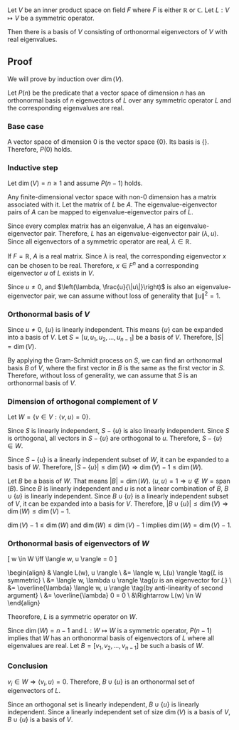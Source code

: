 Let $V$ be an inner product space on field $F$ where $F$ is either $\mathbb{R}$ or $\mathbb{C}$.
Let $L: V \mapsto V$ be a symmetric operator.

Then there is a basis of $V$ consisting of orthonormal eigenvectors of $V$ with real eigenvalues.

## Proof

We will prove by induction over $\dim(V)$.

Let $P(n)$ be the predicate that a vector space of dimension $n$
has an orthonormal basis of $n$ eigenvectors of $L$ over any symmetric operator $L$
and the corresponding eigenvalues are real.

### Base case

A vector space of dimension 0 is the vector space $\{0\}$.
Its basis is $\{\}$. Therefore, $P(0)$ holds.

### Inductive step

Let $\dim(V) = n \ge 1$ and assume $P(n-1)$ holds.

Any finite-dimensional vector space with non-0 dimension has a matrix associated with it.
Let the matrix of $L$ be $A$.
The eigenvalue-eigenvector pairs of $A$ can be mapped to eigenvalue-eigenvector pairs of $L$.

Since every complex matrix has an eigenvalue,
$A$ has an eigenvalue-eigenvector pair.
Therefore, $L$ has an eigenvalue-eigenvector pair $(\lambda, u)$.
Since all eigenvectors of a symmetric operator are real,
$\lambda \in \mathbb{R}$.

If $F = \mathbb{R}$, $A$ is a real matrix.
Since $\lambda$ is real, the corresponding eigenvector $x$ can be chosen to be real.
Therefore, $x \in F^n$ and a corresponding eigenvector $u$ of $L$ exists in $V$.

Since $u \neq 0$, and $\left(\lambda, \frac{u}{\|u\|}\right)$ is also an eigenvalue-eigenvector pair,
we can assume without loss of generality that $\|u\|^2 = 1$.

### Orthonormal basis of $V$

Since $u \neq 0$, $\{u\}$ is linearly independent.
This means $\{u\}$ can be expanded into a basis of $V$.
Let $S = [u, u_1, u_2, \ldots, u_{n-1}]$ be a basis of $V$.
Therefore, $|S| = \dim(V)$.

By applying the Gram-Schmidt process on $S$, we can find an orthonormal basis $B$ of $V$,
where the first vector in $B$ is the same as the first vector in $S$.
Therefore, without loss of generality, we can assume that
$S$ is an orthonormal basis of $V$.

### Dimension of orthogonal complement of $V$

Let $W = \{v \in V: \langle v, u \rangle = 0 \}$.

Since $S$ is linearly independent, $S - \{u\}$ is also linearly independent.
Since $S$ is orthogonal, all vectors in $S - \{u\}$ are orthogonal to $u$.
Therefore, $S - \{u\} \in W$.

Since $S - \{u\}$ is a linearly independent subset of $W$,
it can be expanded to a basis of $W$.
Therefore, $|S - \{u\}| \le \dim(W) \Rightarrow \dim(V)-1 \le \dim(W)$.

Let $B$ be a basis of $W$. That means $|B| = \dim(W)$.
$\langle u, u \rangle = 1 \Rightarrow u \not\in W = \operatorname{span}(B)$.
Since $B$ is linearly independent and $u$ is not a linear combination of $B$,
$B \cup \{u\}$ is linearly independent.
Since $B \cup \{u\}$ is a linearly independent subset of $V$,
it can be expanded into a basis for $V$.
Therefore, $|B \cup \{u\}| \le \dim(V) \Rightarrow \dim(W) \le \dim(V)-1$.

$\dim(V)-1 \le \dim(W)$ and $\dim(W) \le \dim(V) - 1$ implies $\dim(W) = \dim(V) - 1$.

### Orthonormal basis of eigenvectors of $W$

\[ w \in W \iff \langle w, u \rangle = 0 \]

\begin{align}
& \langle L(w), u \rangle
\\ &= \langle w, L(u) \rangle \tag{$L$ is symmetric}
\\ &= \langle w, \lambda u \rangle \tag{$u$ is an eigenvector for $L$}
\\ &= \overline{\lambda} \langle w, u \rangle \tag{by anti-linearity of second argument}
\\ &= \overline{\lambda} 0 = 0
\\ &\Rightarrow L(w) \in W
\end{align}

Theorefore, $L$ is a symmetric operator on $W$.

Since $\dim(W) = n-1$ and $L: W \mapsto W$ is a symmetric operator,
$P(n-1)$ implies that $W$ has an orthonormal basis of eigenvectors of $L$ where all eigenvalues are real.
Let $B = [v_1, v_2, \ldots, v_{n-1}]$ be such a basis of $W$.

### Conclusion

$v_i \in W \Rightarrow \langle v_i, u \rangle = 0$.
Therefore, $B \cup \{u\}$ is an orthonormal set of eigenvectors of $L$.

Since an orthogonal set is linearly independent,
$B \cup \{u\}$ is linearly independent.
Since a linearly independent set of size $\dim(V)$ is a basis of $V$,
$B \cup \{u\}$ is a basis of $V$.
